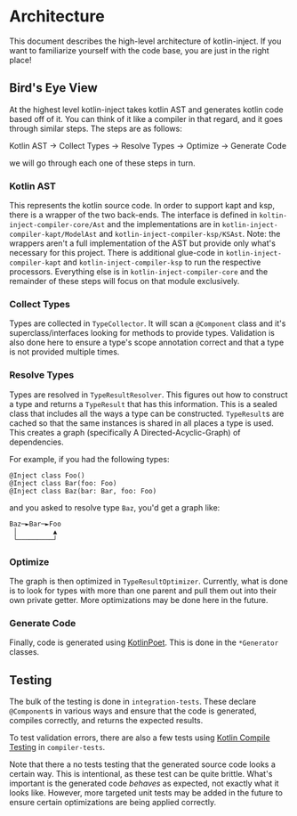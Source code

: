 # Architecture

This document describes the high-level architecture of kotlin-inject. If you want to familiarize yourself with the code
base, you are just in the right place!

## Bird's Eye View

At the highest level kotlin-inject takes kotlin AST and generates kotlin code based off of it. You can think of it like
a compiler in that regard, and it goes through similar steps. The steps are as follows:

Kotlin AST -> Collect Types -> Resolve Types -> Optimize -> Generate Code

we will go through each one of these steps in turn.

### Kotlin AST

This represents the kotlin source code. In order to support kapt and ksp, there is a wrapper of the two back-ends. The
interface is defined in `koltin-inject-compiler-core/Ast` and the implementations are in
`kotlin-inject-compiler-kapt/ModelAst` and `kotlin-inject-compiler-ksp/KSAst`. Note: the wrappers aren't a full
implementation of the AST but provide only what's necessary for this project. There is additional glue-code in
`kotlin-inject-compiler-kapt` and `kotlin-inject-compiler-ksp` to run the respective processors. Everything else is in
`kotlin-inject-compiler-core` and the remainder of these steps will focus on that module exclusively.

### Collect Types

Types are collected in `TypeCollector`. It will scan a `@Component` class and it's superclass/interfaces looking for
methods to provide types. Validation is also done here to ensure a type's scope annotation correct and that a type is
not provided multiple times.

### Resolve Types

Types are resolved in `TypeResultResolver`. This figures out how to construct a type and returns a `TypeResult` that has
this information. This is a sealed class that includes all the ways a type can be constructed. `TypeResult`s are cached
so that the same instances is shared in all places a type is used. This creates a graph
(specifically A Directed-Acyclic-Graph) of dependencies.

For example, if you had the following types:

```
@Inject class Foo()
@Inject class Bar(foo: Foo)
@Inject class Baz(bar: Bar, foo: Foo)
```

and you asked to resolve type `Baz`, you'd get a graph like:

```
Baz─►Bar─►Foo
 │         ▲
 └─────────┘
```

### Optimize

The graph is then optimized in `TypeResultOptimizer`. Currently, what is done is to look for types with more than one
parent and pull them out into their own private getter. More optimizations may be done here in the future.

### Generate Code

Finally, code is generated using [KotlinPoet](https://square.github.io/kotlinpoet/). This is done in the `*Generator`
classes.

## Testing

The bulk of the testing is done in `integration-tests`. These declare `@Component`s in various ways and ensure that the
code is generated, compiles correctly, and returns the expected results.

To test validation errors, there are also a few tests using
[Kotlin Compile Testing](https://github.com/tschuchortdev/kotlin-compile-testing) in `compiler-tests`.

Note that there a no tests testing that the generated source code looks a certain way. This is intentional, as these
test can be quite brittle. What's important is the generated code _behaves_ as expected, not exactly what it looks like.
However, more targeted unit tests may be added in the future to ensure certain optimizations are being applied correctly.